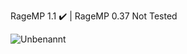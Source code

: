  RageMP 1.1 ✔️ | RageMP 0.37 Not Tested

![Unbenannt](https://user-images.githubusercontent.com/77588421/129614818-3c142a7e-d8ff-40fb-8ace-8480a446ef40.PNG)
